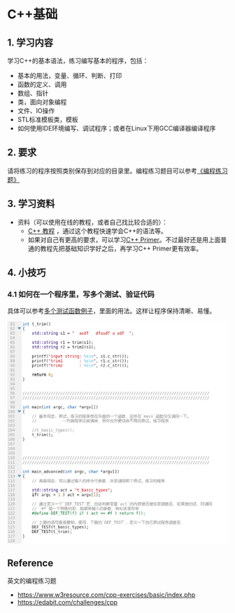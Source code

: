 # C++基础

## 1. 学习内容
学习C++的基本语法，练习编写基本的程序，包括：
* 基本的用法，变量、循环、判断、打印
* 函数的定义、调用
* 数组、指针
* 类，面向对象编程
* 文件、IO操作
* STL标准模板类，模板
* 如何使用IDE环境编写、调试程序；或者在Linux下用GCC编译器编译程序

## 2. 要求
请将练习的程序按照类别保存到对应的目录里。编程练习题目可以参考[《编程练习题》](CodePractice.md)


## 3. 学习资料
- 资料（可以使用在线的教程，或者自己找比较合适的）：
    - [C++ 教程](http://www.runoob.com/cplusplus/cpp-tutorial.html) ，通过这个教程快速学会C++的语法等。
    - 如果对自己有更高的要求，可以学习[C++ Primer](https://www.zhihu.com/question/32087709)。不过最好还是用上面普通的教程先把基础知识学好之后，再学习C++ Primer更有效率。

## 4. 小技巧
### 4.1 如何在一个程序里，写多个测试、验证代码
具体可以参考[多个测试函数例子](1_basicusage/MultiTestFuctions.cpp)，里面的用法。这样让程序保持清晰、易懂。

![multiTestFunctions](images/multiTestFunctions.png)



## Reference

英文的编程练习题

* https://www.w3resource.com/cpp-exercises/basic/index.php
* https://edabit.com/challenges/cpp